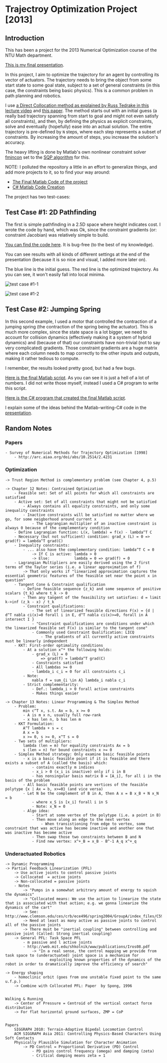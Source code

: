 # Trajectroy Optimization Project [2013]

## Introduction

This has been a project for the 2013 Numerical Optimization course of the NTU Math department.

[This is my final presentation](https://goo.gl/cBhfHg).

In this project, I aim to optimize the trajectory for an agent by controlling its vector of actuators. The trajectory needs to bring the object from some start state to some goal state, subject to a set of general constraints (in this case, the constraints being basic physics). This is a common problem in path planning and robotics.

I use [a Direct Collocation method as explained by Russ Tedrake in this lecture video](https://ocw.mit.edu/courses/electrical-engineering-and-computer-science/6-832-underactuated-robotics-spring-2009/video-lectures/lecture-9-trajectory-optimization/) and [this paper](http://groups.csail.mit.edu/robotics-center/public_papers/Posa13.pdf). The method starts out with an initial guess (a really bad trajectory spanning from start to goal and might not even satisfy all constraints), and then, by defining the physics as explicit constraints, solve and eventually (hopefully) ease into an actual solution. The entire trajectory is pre-defined by `N` steps, where each step represents a subset of constraints. By increasing the amount of steps, you increase the solution's accuracy.

The heavy lifting is done by Matlab's own nonlinear constraint solver [fmincon](https://www.mathworks.com/help/optim/ug/fmincon.html) set to the [SQP algorithm](https://www.mathworks.com/help/optim/ug/constrained-nonlinear-optimization-algorithms.html#f26622) for this.

NOTE: I polluted the repository a little in an effort to generalize things, and add more projects to it, so to find your way around:

* [The Final Matlab Code of the project](https://github.com/Domiii/TrajectoryOptimization/tree/master/matl/num%20opt%20proj)
* [C# Matlab Code Creation](https://github.com/Domiii/TrajectoryOptimization/tree/master/Squishy.Matlab)

The project has two test-cases:

## Test Case #1: 2D Pathfinding

The first is simple pathfinding in a 2.5D space where height indicates cost. I wrote the code by hand, which was Ok, since the constraint gradients (or: constraint Jacobian) was relatively simple to build.

[You can find the code here](https://github.com/Domiii/TrajectoryOptimization/blob/master/matl/num%20opt%20proj/test1/test1run.m). It is bug-free (to the best of my knowledge).

You can see results with all kinds of different settings at the end of the presentation (because it is so nice and visual, I added more later on).

The blue line is the initial guess. The red line is the optimized trajectory. As you can see, it won't easily fall into local minima.

![test case #1-1](http://i.imgur.com/wKrbNa9.png)

![test case #1-2](http://i.imgur.com/bmlTWmT.png)

## Test Case #2: Jumping Spring

In this second example, I used a motor that controlled the contraction of a jumping spring (the contraction of the spring being the actuator). This is much more complex, since the state space is a lot bigger, we need to account for collision dynamics (effectively making it a system of hybrid dynamics) and (because of that) our constraints have non-trivial (not to say very complicated) gradients. Those constraint gradients are a huge matrix where each column needs to map correctly to the other inputs and outputs, making it rather tedious to compute.

I remember, the results looked pretty good, but had a few bugs.

[Here is the final Matlab script](https://github.com/Domiii/TrajectoryOptimization/blob/master/matl/num%20opt%20proj/test2/test2run.m). As you can see it is just a hell of a lot of numbers. I did not write those myself, instead I used a C# program to write this script.

[Here is the C# program that created the final Matlab script](https://github.com/Domiii/TrajectoryOptimization/blob/master/Squishy.Matlab/Dyn1Program.cs).

I explain some of the ideas behind the Matlab-writing-C# code in the [presentation](https://goo.gl/cBhfHg).

## Random Notes

### Papers
    - Survey of Numerical Methods for Trajectory Optimization [1998]
        - http://arc.aiaa.org/doi/abs/10.2514/2.4231
    
    

### Optimization
    -> Trust Region Method is complementary problem (see Chapter 4, p.5)
    
    -> Chapter 12 Notes: Contrained Optimization
        - Feasible set: Set of all points for which all constraints are satisfied
        - Active set: Set of all constraints that might not be satisfied
            - Always contains all equality constraints, and only some inequality constraints
            - Inactive constraints will be satisfied no matter where we go, for some neigborhood around current x
                - The Lagrangian multiplier of an inactive constraint is always 0 because of the complementary condition
        - Define Lagrangian function: L(x, lambda) = f(x) - lambda^T C
        - Necessary (but not sufficient) condition: grad_x (L) = 0 => grad(f) = lambda^T grad(C)
        - Inequality constraints:
            - ... also have the complementary condition: lambda^T C = 0
                -> If C is active: lambda > 0
                -> Else:           lambda = 0 => grad(f) = 0
        - Lagrangian Multipliers are easily derived using the 2 first terms of the Taylor series (i.e. a linear approximation of f)
            -> That only works if "linearized approximation captures the essential geometric features of the feasible set near the point x in question"
        - Tangent Cone & Constraint qualification
            - Define feasible sequence {z_k} and some sequence of positive scalars {t_k} where t_k -> 0
            - Then any tangent of the feasibility set satisfies: d = limit k->inf (z_k - x) / t_k
            - Constraint qualifications: 
                - The set of linearized feasible directions F(x) = {d | d^T nabla ci(x)=0 forall i in E, d^T nabla ci(x)>=0, forall in A intersect I }
                - "Constraint qualifications are conditions under which the linearized feasible set F(x) is similar to the tangent cone"
                - Commonly used Constraint Qualification: LICQ
                    - The gradients of all currently active constraints must be linearly independent
        - KKT: First-order optimality conditions
            - At a solution x^* the following holds:
                - grad_x (L) = 0
                    => grad(f) = lambda^T grad(C)
                - Constraints satisfied
                - All lambdas >= 0
                - lambda_i c_i = 0 for all constraints c_i
            - Note:
                nabla f = sum_{i \in A} lambda_i nabla c_i
            - Strict complementarity:
                - Def.: lambda_i > 0 forall active constraints
                - Makes things easier
            
    -> Chapter 13 Notes: Linear Programming & The Simplex Method
        - Problem:
            min c^T x, s.t. Ax = b, x >= 0
            - A is m x n, usually full row-rank
            - x has len n, b has len m
        - KKT Formulation:
            A^T lambda + s = c
            A x = b
            x >= 0, s >= 0, x^T s = 0
        - Two sets of multipliers:
            lambda (len = m) for equality constraints Ax = b
            s (len = n) for bound constraints x >= 0
        - Simplex Method strategy: Only examine basic feasible points
            - x is a basic feasible point if it is feasible and there exists a subset of A (called the basis) which:
                - contains exactly m indices
                - x_i > 0 (x_i is inactive) only if i in B
                - has nonsingular basis matrix B = [A_i], for all i in the basis of the problem
            - All basic feasible points are vertices of the feasible polytype {x | Ax = b, x>=0} (and vice versa)
            - Let N be the complement of B in A, then A x = B x_B + N x_N = b
                - where x_S is [x_i] forall i in S
                - Note: x_N = 0
            - Algo idea:
                - Start at some vertex of the polytype (i.e. a point in B)
                - Then move along an edge to the next vertex
                    - When transistioning from edge to vertex, some constraint that was active has become inactive and another one that was inactive has become active
                - Then swap those two constraints between B and N
                - Find new vertex: x^+_B = x_B - B^-1 A_q x^+_q
            
        
        
        

### Underactuated Robotics
    -> Dynamic Programming
    -> Partial Feedback Linearization (PFL)
        -> Use active joints to control passive joints
        -> Collocated  = active joints
        -> Non-collocated = passive joints
        - Notes
            -> "Pumps in a somewhat arbitrary amount of energy to squish the dynamics"
            -> "Collocated means: We use the action to linearize the state that is associated with that action; e.g. we gonna linearize the dynamics of the cart"
            -> See: http://www.clemson.edu/ces/crb/ece496/spring2004/GroupA/index_files/C59Spong.pdf
            -> Need at least as many active as passive joints to control all of the passive joints
            -> There must be "inertial coupling" between controlling and passive joint (Called: Strong inertial coupling)
        -> General PFL: Task Space PFL
            - m passive and l active joints
            - http://web.mit.edu/shkolnik/www/publications/Iros08.pdf
                -> "In a real sense, the control mapping we provide from task space to (underactuated) joint space is a mechanism for
                        exploiting known properties of the dynamics of the robot in order to dramatically improve the efficiency of search"

    -> Energy shaping
        - homoclinic orbit (goes from one unstable fixed point to the same u.f.p.)
        -> Combine with Collocated PFL: Paper  by Spong, 1996
        
        
    Walking & Running
        -> Center of Pressure = Centroid of the vertical contact force distribution
        -> For flat horizontal ground surfaces, ZMP = CoP
        
        
    Papers
        SIGGRAPH 2010: Terrain-Adaptive Bipedal Locomotion Control
        ACM SIGGRAPH Asia 2011: Controlling Physics-Based Characters Using Soft Contacts
        Physically Plausible Simulation for Character Animation
            -> PD Control = Proportional Derivative (PD) Control
                - PD gains control frequency (omega) and damping (zeta)
                - Critical damping means zeta = 1
            

